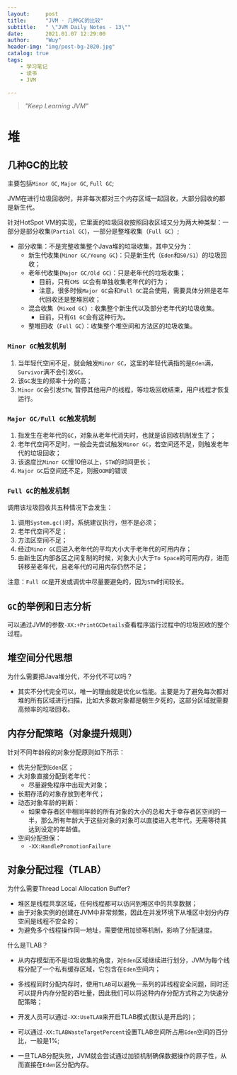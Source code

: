 ```yaml
---
layout:     post
title:      "JVM - 几种GC的比较"
subtitle:   " \"JVM Daily Notes - 13\""
date:       2021.01.07 12:29:00
author:     "Wuy"
header-img: "img/post-bg-2020.jpg"
catalog: true
tags:
    - 学习笔记
    - 读书
    - JVM

---
```


> *"Keep Learning JVM"*

# 堆

## 几种GC的比较

主要包括`Minor GC`, `Major GC`, `Full GC`;

JVM在进行垃圾回收时，并非每次都对三个内存区域一起回收，大部分回收的都是新生代。

针对HotSpot VM的实现，它里面的垃圾回收按照回收区域又分为两大种类型：一部分是部分收集(`Partial GC`)，一部分是整堆收集（`Full GC`）;

- 部分收集：不是完整收集整个Java堆的垃圾收集，其中又分为：
  - 新生代收集(`Minor GC/Young GC`)：只是新生代（`Eden`和`S0/S1`）的垃圾回收；
  - 老年代收集(`Major GC/Old GC`)：只是老年代的垃圾收集；
    - 目前，只有`CMS GC`会有单独收集老年代的行为；
    - 注意，很多时候`Major GC`会和`Full GC`混合使用，需要具体分辨是老年代回收还是整堆回收；
  - 混合收集（`Mixed GC`）: 收集整个新生代以及部分老年代的垃圾收集。
    - 目前，只有`G1 GC`会有这种行为。
  - 整堆回收（`Full GC`）：收集整个堆空间和方法区的垃圾收集。

### `Minor GC`触发机制

1. 当年轻代空间不足，就会触发`Minor GC`，这里的年轻代满指的是`Eden`满，`Survivor`满不会引发`GC`。
2. 该`GC`发生的频率十分的高；
3. `Minor GC`会引发`STW`, 暂停其他用户的线程，等垃圾回收结束，用户线程才恢复运行。

### `Major GC/Full GC`触发机制

1. 指发生在老年代的`GC`，对象从老年代消失时，也就是该回收机制发生了；
2. 老年代空间不足时，一般会先尝试触发`Minor GC`，若空间还不足，则触发老年代的垃圾回收；
3. 该速度比`Minor GC`慢10倍以上，`STW`的时间更长；
4. `Major GC`后空间还不足，则报`OOM`的错误

### `Full GC`的触发机制

调用该垃圾回收共五种情况下会发生：

1. 调用`System.gc()`时，系统建议执行，但不是必须；
2. 老年代空间不足；
3. 方法区空间不足；
4. 经过`Minor GC`后进入老年代的平均大小大于老年代的可用内存；
5. 由新生区内部各区之间复制的时候，对象大小大于`To Space`的可用内存，进而转移至老年代，且老年代的可用内存仍然不足；

注意：`Full GC`是开发或调优中尽量要避免的，因为`STW`时间较长。

## `GC`的举例和日志分析

可以通过JVM的参数`-XX:+PrintGCDetails`查看程序运行过程中的垃圾回收的整个过程。

## 堆空间分代思想

为什么需要把Java堆分代，不分代不可以吗？

- 其实不分代完全可以，唯一的理由就是优化`GC`性能。主要是为了避免每次都对堆的所有区域进行扫描，比如大多数对象都是朝生夕死的，这部分区域就需要高频率的垃圾回收。

## 内存分配策略（对象提升规则）

针对不同年龄段的对象分配原则如下所示：

- 优先分配到`Eden`区；
- 大对象直接分配到老年代：
  - 尽量避免程序中出现大对象；
- 长期存活的对象存放到老年代；
- 动态对象年龄的判断：
  - 如果幸存者区中相同年龄的所有对象的大小的总和大于幸存者区空间的一半，那么所有年龄大于这些对象的对象可以直接进入老年代，无需等待其达到设定的年龄值。
- 空间分配担保：
  - `-XX:HandlePromotionFailure`

## 对象分配过程（TLAB）

为什么需要Thread Local Allocation Buffer?

- 堆区是线程共享区域，任何线程都可以访问到堆区中的共享数据；
- 由于对象实例的创建在JVM中非常频繁，因此在并发环境下从堆区中划分内存空间是线程不安全的；
- 为避免多个线程操作同一地址，需要使用加锁等机制，影响了分配速度。

什么是TLAB？

- 从内存模型而不是垃圾收集的角度，对`Eden`区域继续进行划分，JVM为每个线程分配了一个私有缓存区域，它包含在`Eden`空间内；

- 多线程同时分配内存时，使用`TLAB`可以避免一系列的非线程安全问题，同时还可以提升内存分配的吞吐量，因此我们可以将这种内存分配方式称之为快速分配策略；

- 开发人员可以通过`-XX:UseTLAB`来开启TLAB模式(默认是开启的)；

- 可以通过`-XX:TLABWasteTargetPercent`设置TLAB空间所占用`Eden`空间的百分比，一般是1%;

- 一旦TLAB分配失败，JVM就会尝试通过加锁机制确保数据操作的原子性，从而直接在`Eden`区分配内存。

  







































